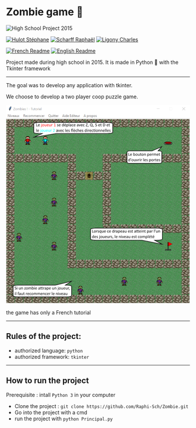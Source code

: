 # Zombie game 🧠

![High School Project 2015](https://img.shields.io/badge/High%20School%20Project-2015-95a5a6.svg)

[![Hulot Stéphane](https://img.shields.io/badge/Hulot-Stéphane-2980b9.svg)](https://github.com/stephane-hulot)
[![Scharff Raphaël](https://img.shields.io/badge/Scharff-Raphaël-2980b9.svg)](https://github.com/Raphi-Sch)
[![Ligony Charles](https://img.shields.io/badge/Ligony-Charles-2980b9.svg)](https://github.com/CharlesLgn)

[![French Readme](https://img.shields.io/badge/Readme-FR-e67e22.svg)](https://www.linkedin.com/in/charles-ligony-893177134/)
[![English Readme](https://img.shields.io/badge/Readme-EN-e67e22.svg)](https://www.linkedin.com/in/charles-ligony-893177134/)

Project made during high school in 2015.
It is made in Python 🐍 with the Tkinter framework 

***
The goal was to develop any application with tkinter.

We choose to develop a two player coop puzzle game.

![Pojet Lycée 2015](./resources/screenshot.png)

the game has only a French tutorial


***
## Rules of the project:

- authorized language: `python`
- authorized framework: `tkinter`

***

## How to run the project

Prerequisite : intall `Python 3` in your computer

- Clone the project : `git clone https://github.com/Raphi-Sch/Zombie.git`
- Go into the project with a cmd
- run the project with `python Principal.py`

